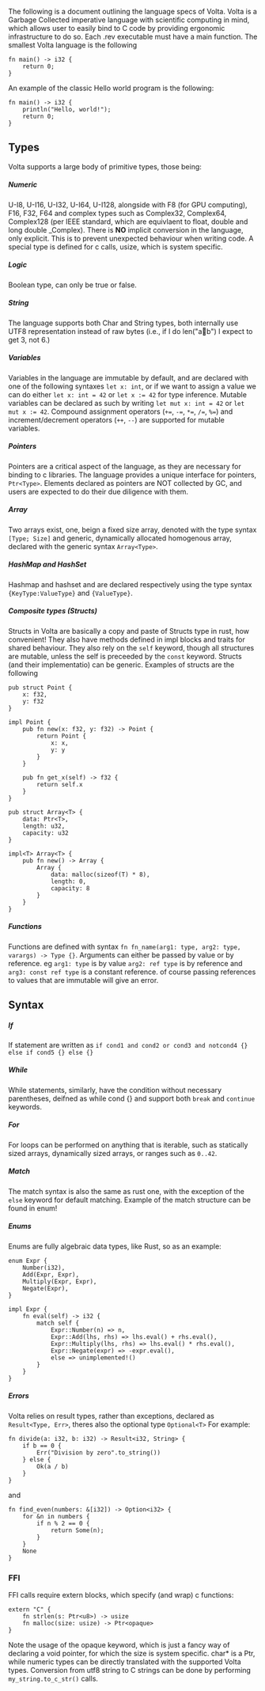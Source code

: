 The following is a document outlining the language specs of Volta.
Volta is a Garbage Collected imperative language with scientific computing in mind, which allows user to easily bind to C code by providing ergonomic infrastructure to do so.
Each .rev executable must have a main function. The smallest Volta language is the following
```{rev}
fn main() -> i32 {
    return 0;
}
```
An example of the classic Hello world program is the following:
```{rev}
fn main() -> i32 {
    println("Hello, world!");
    return 0;
}
```
## Types
Volta supports a large body of primitive types, those being:

##### Numeric
U-I8, U-I16, U-I32, U-I64, U-I128, alongside with F8 (for GPU computing), F16, F32, F64 and complex types such as Complex32, Complex64, Complex128 (per IEEE standard, which are equivlaent to float, double and long double _Complex). There is __NO__ implicit conversion in the language, only explicit. This is to prevent unexpected behaviour when writing code. A special type is defined for c calls, usize, which is system specific.
##### Logic
Boolean type, can only be true or false.
##### String
The language supports both Char and String types, both internally use UTF8 representation instead of raw bytes (i.e., if I do len("a🙂b") I expect to get 3, not 6.)
##### Variables
Variables in the language are immutable by default, and are declared with one of the following syntaxes `let x: int`, or if we want to assign a value we can do either `let x: int = 42` or `let x := 42` for type inference. Mutable variables can be declared as such by writing `let mut x: int = 42` or `let mut x := 42`. Compound assignment operators (`+=`, `-=`, `*=`, `/=`, `%=`) and increment/decrement operators (`++`, `--`) are supported for mutable variables.
##### Pointers
Pointers are a critical aspect of the language, as they are necessary for binding to c libraries. The language provides a unique interface for pointers, `Ptr<Type>`. Elements declared as pointers are NOT collected by GC, and users are expected to do their due diligence with them.
##### Array
Two arrays exist, one, beign a fixed size array, denoted with the type syntax `[Type; Size]` and generic, dynamically allocated homogenous array, declared with the generic syntax `Array<Type>`.
##### HashMap and HashSet
Hashmap and hashset and are declared respectively using the type syntax `{KeyType:ValueType}` and `{ValueType}`.
##### Composite types (Structs)
Structs in Volta are basically a copy and paste of Structs type in rust, how convenient! They also have methods defined in impl blocks and traits for shared behaviour. They also rely on the `self` keyword, though all structures are mutable, unless the self is preceeded by the `const` keyword. Structs (and their implementatio) can be generic. Examples of structs are the following
```{rust}
pub struct Point {
    x: f32,
    y: f32
}

impl Point {
    pub fn new(x: f32, y: f32) -> Point {
        return Point {
            x: x,
            y: y
        }
    }

    pub fn get_x(self) -> f32 {
        return self.x
    }
}

pub struct Array<T> {
    data: Ptr<T>,
    length: u32,
    capacity: u32
}

impl<T> Array<T> {
    pub fn new() -> Array {
        Array {    
            data: malloc(sizeof(T) * 8),
            length: 0,
            capacity: 8
        }
    }
}
```
##### Functions 
Functions are defined with syntax `fn fn_name(arg1: type, arg2: type, varargs) -> Type {}`. Arguments can either be passed by value or by reference. eg `arg1: type` is by value `arg2: ref type` is by reference and `arg3: const ref type` is a constant reference. of course passing references to values that are immutable will give an error.
## Syntax
##### If
If statement are written as `if cond1 and cond2 or cond3 and notcond4 {} else if cond5 {} else {}`
##### While
While statements, similarly, have the condition without necessary parentheses, deifned as while cond {} and support both `break` and `continue` keywords.
##### For
For loops can be performed on anything that is iterable, such as statically sized arrays, dynamically sized arrays, or ranges such as `0..42`.
##### Match
The match syntax is also the same as rust one, with the exception of the `else` keyword for default matching. Example of the match structure can be found in enum!
##### Enums
Enums are fully algebraic data types, like Rust, so as an example:
```{rust}
enum Expr {
    Number(i32),
    Add(Expr, Expr),
    Multiply(Expr, Expr),
    Negate(Expr),
}

impl Expr {
    fn eval(self) -> i32 {
        match self {
            Expr::Number(n) => n,
            Expr::Add(lhs, rhs) => lhs.eval() + rhs.eval(),
            Expr::Multiply(lhs, rhs) => lhs.eval() * rhs.eval(),
            Expr::Negate(expr) => -expr.eval(),
            else => unimplemented!()
        }
    }
}
```
##### Errors
Volta relies on result types, rather than exceptions, declared as `Result<Type, Err>`, theres also the optional type `Optional<T>`
For example:
```{rust}
fn divide(a: i32, b: i32) -> Result<i32, String> {
    if b == 0 {
        Err("Division by zero".to_string())
    } else {
        Ok(a / b)
    }
}
``` 
and

```{rust}
fn find_even(numbers: &[i32]) -> Option<i32> {
    for &n in numbers {
        if n % 2 == 0 {
            return Some(n);
        }
    }
    None
}
```

### FFI
FFI calls require extern blocks, which specify (and wrap) c functions:
```
extern "C" {
    fn strlen(s: Ptr<u8>) -> usize
    fn malloc(size: usize) -> Ptr<opaque>
}
```
Note the usage of the opaque keyword, which is just a fancy way of declaring a void pointer, for which the size is system specific.
char* is a Ptr<u8>, while numeric types can be directly translated with the supported Volta types. Conversion from utf8 string to C strings can be done by performing `my_string.to_c_str()` calls.